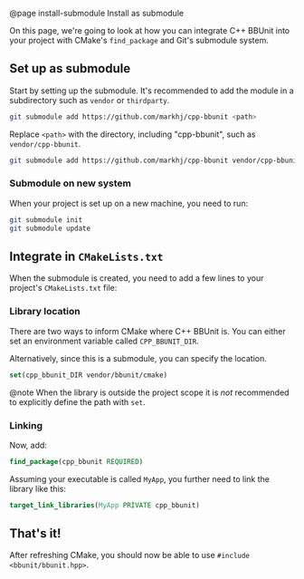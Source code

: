 @page install-submodule Install as submodule

On this page, we're going to look at how you can integrate C++ BBUnit
into your project with CMake's ``find_package`` and Git's submodule system.

## Set up as submodule

Start by setting up the submodule. It's recommended to add the module
in a subdirectory such as ``vendor`` or ``thirdparty``.

````bash
git submodule add https://github.com/markhj/cpp-bbunit <path>
````

Replace ``<path>`` with the directory, including "cpp-bbunit", such as
``vendor/cpp-bbunit``.

````bash
git submodule add https://github.com/markhj/cpp-bbunit vendor/cpp-bbunit
````

### Submodule on new system

When your project is set up on a new machine, you need to run:

````bash
git submodule init
git submodule update
````

## Integrate in ``CMakeLists.txt``

When the submodule is created, you need to add a few lines to your
project's ``CMakeLists.txt`` file:

### Library location

There are two ways to inform CMake where C++ BBUnit is.
You can either set an environment variable called ``CPP_BBUNIT_DIR``.

Alternatively, since this is a submodule, you can specify the location.

````cmake
set(cpp_bbunit_DIR vendor/bbunit/cmake)
````

@note When the library is outside the project scope it is _not_ recommended
to explicitly define the path with ``set``.

### Linking

Now, add:

````cmake
find_package(cpp_bbunit REQUIRED)
````

Assuming your executable is called ``MyApp``, you further
need to link the library like this:

````cmake
target_link_libraries(MyApp PRIVATE cpp_bbunit)
````

## That's it!

After refreshing CMake, you should now be able to use
``#include <bbunit/bbunit.hpp>``.
